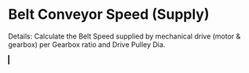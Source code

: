 <script setup>
  import CalcEmbeder from '../components/calc-embeder.vue'

  const calcData = {
    title: 'Belt Conveyor Speed (Supply)', 
    calcUrl: 'c-20211018.222608961-e3d-0aa465-520bdf' 
  }
</script>
# Belt Conveyor Speed (Supply)
Details: Calculate the Belt Speed supplied by mechanical drive (motor & gearbox) per Gearbox ratio and Drive Pulley Dia.

<CalcEmbeder :calcData="calcData"
  width="100%" :iframeHeight="550" style="border:1px solid black;">
</CalcEmbeder>
